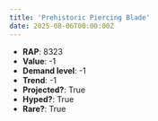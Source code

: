 ```yaml
---
title: 'Prehistoric Piercing Blade'
date: 2025-08-06T00:00:00Z
---
```

- **RAP**: 8323
- **Value**: -1
- **Demand level**: -1
- **Trend**: -1
- **Projected?**: True
- **Hyped?**: True
- **Rare?**: True
